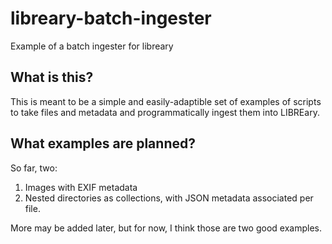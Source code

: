 # libreary-batch-ingester
Example of a batch ingester for libreary


## What is this?

This is meant to be a simple and easily-adaptible set of examples of scripts to take files and metadata and programmatically ingest them into LIBREary.

## What examples are planned?

So far, two:

1. Images with EXIF metadata
2. Nested directories as collections, with JSON metadata associated per file.

More may be added later, but for now, I think those are two good examples.

